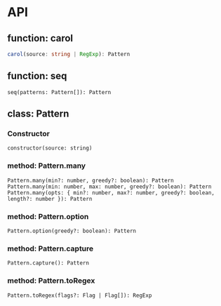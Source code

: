 # API

## function: carol
```ts
carol(source: string | RegExp): Pattern
```

## function: seq
```
seq(patterns: Pattern[]): Pattern
```

## class: Pattern
### Constructor
```
constructor(source: string)
```

### method: Pattern.many
```
Pattern.many(min?: number, greedy?: boolean): Pattern
Pattern.many(min: number, max: number, greedy?: boolean): Pattern
Pattern.many(opts: { min?: number, max?: number, greedy?: boolean, length?: number }): Pattern
```

### method: Pattern.option
```
Pattern.option(greedy?: boolean): Pattern
```

### method: Pattern.capture
```
Pattern.capture(): Pattern
```

### method: Pattern.toRegex
```
Pattern.toRegex(flags?: Flag | Flag[]): RegExp
```
